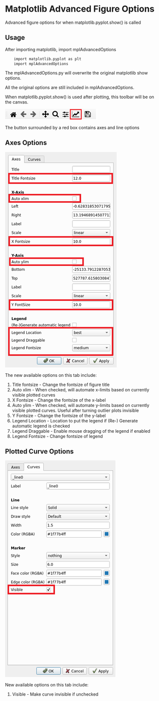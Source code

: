 # Matplotlib Advanced Figure Options
Advanced figure options for when matplotlib.pyplot.show() is called

## Usage

After importing matplotlib, import mplAdvancedOptions
```
    import matplotlib.pyplot as plt
    import mplAdvancedOptions
```
The mplAdvancedOptions.py will overwrite the original matplotlib show options. 

All the original options are still included in mplAdvancedOptions.

When matplotlib.pyplot.show() is used after plotting, this toolbar will be on the canvas.

![NavigationToolbar](screenshots/toolbarImg.png)

The button surrounded by a red box contains axes and line options

## Axes Options 

![Axes Options](screenshots/axesImg.png)

The new available options on this tab include:

1. Title fontsize - Change the fontsize of figure title
1. Auto xlim - When checked, will automate x-limits based on currently visible plotted curves
1. X Fontsize - Change the fontsize of the x-label
1. Auto ylim - When checked, will automate y-limits based on currently visible plotted curves. Useful after turning outlier plots invisible
1. Y Fontsize - Change the fontsize of the y-label
1. Legend Location - Location to put the legend if (Re-) Generate automatic legend is checked
1. Legend Draggable - Enable mouse dragging of the legend if enabled
1. Legend Fontsize - Change fontsize of legend

## Plotted Curve Options

![Curve Options](screenshots/curveImg.png)

New available options on this tab include:

1. Visible - Make curve invisible if unchecked
